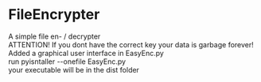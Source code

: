 # FileEncrypter
A simple file en- / decrypter<br>
ATTENTION! If you dont have the correct key your data is garbage forever!
<br>
Added a graphical user interface in EasyEnc.py<br>
run pyisntaller --onefile EasyEnc.py<br>
your executable will be in the dist folder
